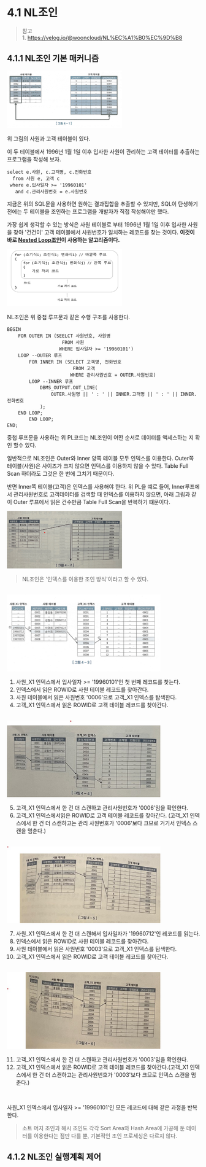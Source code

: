 # 4.1 NL조인

> 참고
<BR>1. https://velog.io/@wooncloud/NL%EC%A1%B0%EC%9D%B8<br>

## 4.1.1 NL조인 기본 매커니즘

<img src='../img/4.1_1.JPG' width='300' height='150'>

위 그림의 사원과 고객 테이블이 있다.
<BR>

이 두 테이블에서 1996년 1월 1일 이후 입사한 사원이 관리하는 고객 테이터를 추출하는 프로그램을 작성해 보자.

```
select e.사원, c.고객명, c.전화번호
  from 사원 e, 고객 c
 where e.입사일자 >= '19960101'
   and c.관리사원번호 = e.사원번호
```
지금은 위의 SQL문을 사용하면 원하는 결과집합을 추출할 수 있지만,
SQL이 탄생하기 전에는 두 테이블을 조인하는 프로그램을 개발자가 직접 작성해야만 했다.
<BR>

가장 쉽게 생각할 수 있는 방식은 사원 테이블로 부터 1996년 1월 1일 이후 입사한 사원을 찾아 '건건이' 고객 테이블에서 사원번호가 일치하는 레코드를 찾는 것이다. **이것이 바로 <u>Nested Loop조인</u>이 사용하는 알고리즘이다.**
<br>

<img src='../img/4.1_2.JPG' width='300' height='150'>

NL조인은 위 중첩 루프문과 같은 수행 구조를 사용한다.

```
BEGIN
    FOR OUTER IN (SEELCT 사원번호, 사원명 
                    FROM 사원
                   WHERE 입사일자 >= '19960101')
    LOOP --OUTER 루프
        FOR INNER IN (SELECT 고객명, 전화번호
                        FROM 고객
                       WHERE 관리사원번호 = OUTER.사원번호)
        LOOP --INNER 루프
            DBMS_OUTPUT.OUT_LINE( 
                OUTER.사원명 || ' : ' || INNER.고객명 || ' : ' || INNER.전화번호
            );
    END LOOP;
        END LOOP;
END;
```

중첩 루프문을 사용하는 위 PL코드는 NL조인이 어떤 순서로 데이터를 액세스하는 지 확인 할수 있다.
<BR>

일반적으로 NL조인은 Outer와 Inner 양쪽 테이블 모두 인덱스를 이용한다.
Outer쪽 테이블(사원)은 사이즈가 크지 않으면 인덱스를 이용하지 않을 수 있다.
Table Full Scan 하더라도 그것은 한 번에 그치기 때문이다.
<BR>

반면 Inner쪽 테이블(고객)은 인덱스를 사용해야 한다. 위 PL을 예로 들어, Inner루프에서 관리사원번호로 고객데이터를 검색할 때 인덱스를 이용하지 않으면, 아래 그림과 같이 Outer 루프에서 읽은 건수만큼 Table Full Scan을 반복하기 떄문이다.

<img src='../img/4.1_3.jpg' width='300' height='150'>

> NL조인은 '인덱스를 이용한 조인 방식'이라고 할 수 있다.

<BR>

<img src='../img/4.1_4.jpg' width='400' height='200'>

<BR>

1. 사원_X1 인덱스에서 입사일자 >= '19960101'인 첫 번째 레코드를 찾는다.
1. 인덱스에서 읽은 ROWID로 사원 테이블 레코드를 찾아간다.
1. 사원 테이블에서 읽은 사원번호 '0006'으로 고객_X1 인덱스를 탐색한다.
1. 고객_X1 인덱스에서 읽은 ROWID로 고객 테이블 레코드를 찾아간다.

<BR>

<img src='../img/4.1_5.jpg' width='400' height='200'>

<BR>

5. 고객_X1 인덱스에서 한 건 더 스캔하고 관리사원번호가 '0006'임을 확인한다.
6. 고객_X1 인덱스에서읽은 ROWID로 고객 테이블 레코드를 찾아간다. (고객_X1 인덱스에서 한 건 더 스캔하고는 관리 사원번호가 '0006'보다 크므로 거기서 인덱스 스캔을 멈춘다.)

<BR>

<img src='../img/4.1_6.jpg' width='400' height='200'>

<BR>

7. 사원_X1 인덱스에서 한 건 더 스캔해서 입사일자가 '19960712'인 레코드를 읽는다.
8. 인덱스에서 읽은 ROWID로 사원 테이블 레코드를 찾아간다.
9. 사원 테이블에서 읽은 사원번호 '0003'으로 고객_X1 인덱스를 탐색한다.
10. 고객_X1 인덱스에서 읽은 ROWID로 고객 테이블 레코드를 찾아간다.

<BR>

<img src='../img/4.1_7.jpg' width='400' height='200'>

<BR>

11. 고객_X1 인덱스에서 한 건 더 스캔하고 관리사원번호가 '0003'임을 확인한다.
12. 고객_X1 인덱스에서 읽은 ROWID로 고객 테이블 레코드를 찾아간다.(고객_X1 인덱스에서 한 건 더 스캔하고는 관리사원번호가 '0003'보다 크므로 인덱스 스캔을 멈춘다.)

<BR>

사원_X1 인덱스에서 입사일자 >= '19960101'인 모든 레코드에 대해 같은 과정을 반복한다.

> 소트 머지 조인과 해시 조인도 각각 Sort Area와 Hash Area에 가공해 둔 데이터를 이용한다는 점만 다를 뿐, 기본적인 조인 프로세싱은 다르지 않다.


## 4.1.2 NL조인 실행계획 제어